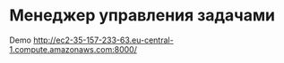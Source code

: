 # Менеджер управления задачами

Demo
http://ec2-35-157-233-63.eu-central-1.compute.amazonaws.com:8000/

